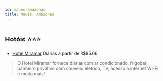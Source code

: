 ```yaml
---
id: maues-amazonas
title: Maués, Amazonas
---
```


<center><img src="https://static.hotelurbano.com/reservas/prod0/14/14300/5c486bfc5d284_hotel-miramar.PNG" alt="" /></center>


## Hotéis ⭐️⭐️⭐️

-    [Hotel Miramar](https://www.hurb.com/aud/https://www.hurb.com/hoteis/maues/hotel-miramar-14300?cmp=18055) Diárias a partir de R$85.66
   > O Hotel Miramar fornece diárias com ar condicionado, frigobar, banheiro privativo com chuveiro elétrico, TV, acesso a internet Wi-Fi e muito mais!
